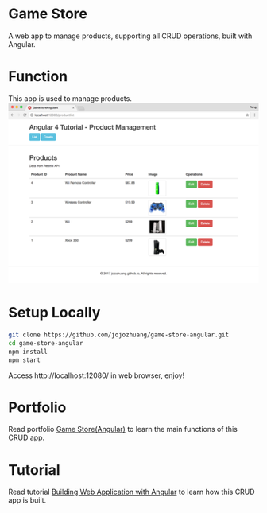 # Game Store
A web app to manage products, supporting all CRUD operations, built with Angular.

# Function
This app is used to manage products.
![image](/src/assets/productlistafteredit.png)

# Setup Locally
```bash
git clone https://github.com/jojozhuang/game-store-angular.git
cd game-store-angular
npm install
npm start
```
Access http://localhost:12080/ in web browser, enjoy!

# Portfolio 
Read portfolio [Game Store(Angular)](http://jojozhuang.github.io/portfolio/game-store-angular/) to learn the main functions of this CRUD app.

# Tutorial
Read tutorial [Building Web Application with Angular](http://jojozhuang.github.io/tutorial/angular/building-web-application-with-angular/) to learn how this CRUD app is built.

